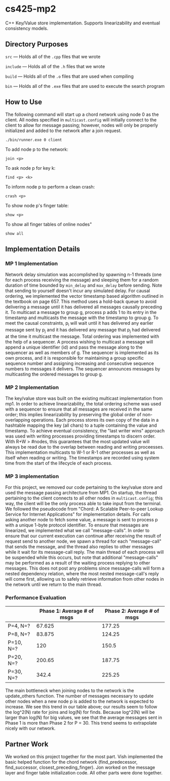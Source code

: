 # cs425-mp2
C++ Key/Value store implementation. Supports linearizability and eventual consistency models.

## Directory Purposes
`src` — Holds all of the `.cpp` files that we wrote

`include` — Holds all of the `.h` files that we wrote

`build` — Holds all of the `.o` files that are used when compiling

`bin` — Holds all of the `.exe` files that are used to execute the search program

## How to Use
The following command will start up a chord network using node 0 as the client. All nodes specified in  `multicast.config` will initially connect to the client to allow for message passing; however, nodes will only be properly initialized and added to the network after a join request.

`./bin/runner.exe 0 client`

To add node p to the network:

`join <p>`

To ask node p for key k:

`find <p> <k>`

To inform node p to perform a clean crash:

`crash <p>`

To show node p's finger table:

`show <p>`

To show all finger tables of online nodes"

`show all`

## Implementation Details

### MP 1 Implementation
Network delay simulation was accomplished by spawning n-1 threads (one for each process receiving the message) and sleeping them for a random duration of time bounded by `min_delay` and `max_delay` before sending. Note that sending to yourself doesn't incur any simulated delay. For causal ordering, we implemented the vector timestamp based algorithm outlined in the textbook on page 657. This method uses a hold-back queue to avoid delivering a message until it has delivered all messages causally preceding it. To multicast a message to group g, process p adds 1 to its entry in the timestamp and multicasts the message with the timestamp to group g. To meet the causal constraints, p<sub>i</sub> will wait until it has delivered any earlier message sent by p<sub>j</sub> and it has delivered any message that p<sub>j</sub> had delivered at the time it multicast the message. Total ordering was implemented with the help of a sequencer. A process wishing to multicast a message will append a unique identifier (id) and pass the message along to the sequencer as well as members of g. The sequencer is implemented as its own process, and it is responsible for maintaining a group specific sequence number and assigning increasing and consecutive sequence numbers to messages it delivers. The sequencer announces messages by multicasting the ordered messages to group g.

### MP 2 Implementation
The key/value store was built on the existing multicast implementation from mp1. In order to achieve linearizability, the total ordering scheme was used with a sequencer to ensure that all messages are received in the same order; this implies linearizability by preserving the global order of non-overlapping operations. Each process stores its own copy of the data in a hashtable mapping the key (all chars) to a tuple containing the value and timestamp. To achieve eventual consistency, the "last writer wins" approach was used with writing processes providing timestamps to discern order. With R+W > #nodes, this guarantees that the most updated value will always be read due to the overlap between reading and writing proceesses. This implementation multicasts to W-1 or R-1 other processes as well as itself when reading or writing. The timestamps are recorded using system time from the start of the lifecycle of each process.

### MP 3 implementation
For this project, we removed our code pertaining to the key/value store and used the message passing architecture from MP1. On startup, the thread pertaining to the client connects to all other nodes in `multicast.config`; this way, the client will be the only process able to take input from the terminal. We followed the pseudocode from "Chord: A Scalable Peer-to-peer Lookup Service for Internet Applications" for implementation details. For calls asking another node to fetch some value, a message is sent to process p with a unique 1-byte protocol identifier. To ensure that messages are linearized, we implemented what we call "message-calls". In order to ensure that our current execution can continue after receiving the result of request send to another node, we spawn a thread for each "message-call" that sends the message, and the thread also replies to other messages while it wait for its message-call reply. The main thread of each process will be suspended while this occurs, but note that additional "message-calls" may be performed as a result of the waiting process replying to other messages. This does not post any problems since message-calls will form a nested dependency relation, where the most nested message-call's reply will come first, allowing us to safely retrieve information from other nodes in the network until we return to the main thread.

### Performance Evaluation

|     | Phase 1: Average # of msgs | Phase 2: Average # of msgs |
| --- | --- | --- |
|P=4,  N=?| 67.625  | 177.25 |
|P=8,  N=?| 83.875  | 124.25 |
|P=10, N=?|  120    | 150.5  |
|P=20, N=?|  200.65 | 187.75 |
|P=30, N=?|  342.4  | 225.25 |

The main bottleneck when joining nodes to the network is the update_others function. The number of messages necessary to update other nodes when a new node p is added to the network is expected to increase. We see this trend in our table above; our results seem to follow the log^2(N) rate for joins and log(N) for finds. Because log^2(N) will be larger than log(N) for big values, we see that the average messages sent in Phase 1 is more than Phase 2 for P = 30. This trend seems to extrapolate nicely with our network.


## Partner Work
We worked on this project together for the most part. Vish implemented the basic helped function for the chord network (find_predecessor, find_successor, closest_preceding_finger). Jon worked on the message layer and finger table initialization code. All other parts were done together.
